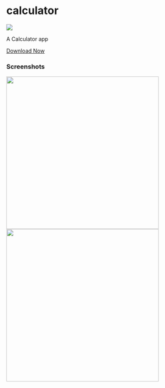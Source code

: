 # calculator
![](https://img.shields.io/static/v1?style=for-the-badge&label=POWERED%20BY&message=FLUTTER&color=02569B&logo=FLUTTER)

A Calculator app<br>


[Download Now](https://github.com/tanaysarkar0408/calculator/releases)

### Screenshots
<img src="https://imgur.com/XgvKS9A" width="400"> <img src="https://imgur.com/kRBHgUj" width="400"> <br>